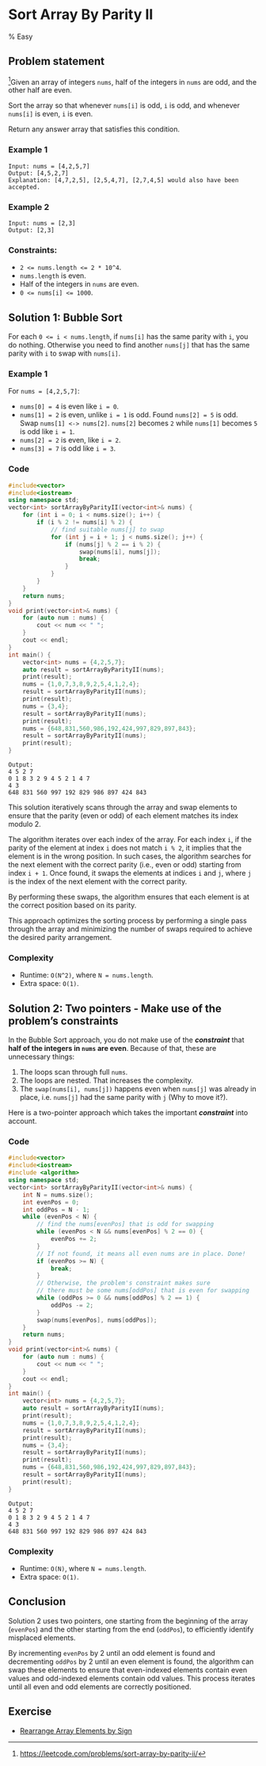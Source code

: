 # Sort Array By Parity II
% Easy
## Problem statement

[^url]Given an array of integers `nums`, half of the integers in `nums` are odd, and the other half are even.

Sort the array so that whenever `nums[i]` is odd, `i` is odd, and whenever `nums[i]` is even, `i` is even.

Return any answer array that satisfies this condition. 

[^url]: https://leetcode.com/problems/sort-array-by-parity-ii/
### Example 1
```plain
Input: nums = [4,2,5,7]
Output: [4,5,2,7]
Explanation: [4,7,2,5], [2,5,4,7], [2,7,4,5] would also have been accepted.
```

### Example 2
```plain
Input: nums = [2,3]
Output: [2,3]
``` 

### Constraints:

* `2 <= nums.length <= 2 * 10^4`.
* `nums.length` is even.
* Half of the integers in `nums` are even.
* `0 <= nums[i] <= 1000`.

## Solution 1: Bubble Sort
For each `0 <= i < nums.length`, if `nums[i]` has the same parity with `i`, you do nothing. Otherwise you need to find another `nums[j]` that has the same parity with `i` to swap with `nums[i]`.

### Example 1
For `nums = [4,2,5,7]`:
* `nums[0] = 4` is even like `i = 0`.
* `nums[1] = 2` is even, unlike `i = 1` is odd. Found `nums[2] = 5` is odd. Swap `nums[1] <-> nums[2]`. `nums[2]` becomes `2` while `nums[1]` becomes `5` is odd like `i = 1`.
* `nums[2] = 2` is even, like `i = 2`.
* `nums[3] = 7` is odd like `i = 3`.

### Code
```cpp
#include<vector>
#include<iostream>
using namespace std;
vector<int> sortArrayByParityII(vector<int>& nums) {
    for (int i = 0; i < nums.size(); i++) {
        if (i % 2 != nums[i] % 2) {
            // find suitable nums[j] to swap
            for (int j = i + 1; j < nums.size(); j++) {
                if (nums[j] % 2 == i % 2) {
                    swap(nums[i], nums[j]);
                    break;
                }
            }
        }
    }
    return nums;
}
void print(vector<int>& nums) {
    for (auto num : nums) {
        cout << num << " ";
    }
    cout << endl;
}
int main() {
    vector<int> nums = {4,2,5,7};
    auto result = sortArrayByParityII(nums);
    print(result);
    nums = {1,0,7,3,8,9,2,5,4,1,2,4};
    result = sortArrayByParityII(nums);
    print(result);
    nums = {3,4};
    result = sortArrayByParityII(nums);
    print(result);
    nums = {648,831,560,986,192,424,997,829,897,843};
    result = sortArrayByParityII(nums);
    print(result);
}
```
```plain
Output:
4 5 2 7 
0 1 8 3 2 9 4 5 2 1 4 7
4 3
648 831 560 997 192 829 986 897 424 843
```

This solution iteratively scans through the array and swap elements to ensure that the parity (even or odd) of each element matches its index modulo 2. 

The algorithm iterates over each index of the array. For each index `i`, if the parity of the element at index `i` does not match `i % 2`, it implies that the element is in the wrong position. In such cases, the algorithm searches for the next element with the correct parity (i.e., even or odd) starting from index `i + 1`. Once found, it swaps the elements at indices `i` and `j`, where `j` is the index of the next element with the correct parity. 

By performing these swaps, the algorithm ensures that each element is at the correct position based on its parity. 

This approach optimizes the sorting process by performing a single pass through the array and minimizing the number of swaps required to achieve the desired parity arrangement.

### Complexity
* Runtime: `O(N^2)`, where `N = nums.length`.
* Extra space: `O(1)`.

## Solution 2: Two pointers - Make use of the problem’s constraints

In the Bubble Sort approach, you do not make use of the ***constraint*** that **half of the integers in `nums` are even**. Because of that, these are unnecessary things:

1. The loops scan through full `nums`.
2. The loops are nested. That increases the complexity.
3. The `swap(nums[i], nums[j])` happens even when `nums[j]` was already in place, i.e. `nums[j]` had the same parity with `j` (Why to move it?).

Here is a two-pointer approach which takes the important ***constraint*** into account.

### Code
```cpp
#include<vector>
#include<iostream>
#include <algorithm>
using namespace std;
vector<int> sortArrayByParityII(vector<int>& nums) {
    int N = nums.size();
    int evenPos = 0;
    int oddPos = N - 1;
    while (evenPos < N) {
        // find the nums[evenPos] that is odd for swapping
        while (evenPos < N && nums[evenPos] % 2 == 0) {
            evenPos += 2;
        }
        // If not found, it means all even nums are in place. Done! 
        if (evenPos >= N) {
            break;
        }
        // Otherwise, the problem's constraint makes sure 
        // there must be some nums[oddPos] that is even for swapping
        while (oddPos >= 0 && nums[oddPos] % 2 == 1) {
            oddPos -= 2;
        } 
        swap(nums[evenPos], nums[oddPos]);
    }
    return nums;
}
void print(vector<int>& nums) {
    for (auto num : nums) {
        cout << num << " ";
    }
    cout << endl;
}
int main() {
    vector<int> nums = {4,2,5,7};
    auto result = sortArrayByParityII(nums);
    print(result);
    nums = {1,0,7,3,8,9,2,5,4,1,2,4};
    result = sortArrayByParityII(nums);
    print(result);
    nums = {3,4};
    result = sortArrayByParityII(nums);
    print(result);
    nums = {648,831,560,986,192,424,997,829,897,843};
    result = sortArrayByParityII(nums);
    print(result);
}
```
```plain
Output:
4 5 2 7 
0 1 8 3 2 9 4 5 2 1 4 7
4 3
648 831 560 997 192 829 986 897 424 843
```

### Complexity

* Runtime: `O(N)`, where `N = nums.length`.
* Extra space: `O(1)`.

## Conclusion

Solution 2 uses two pointers, one starting from the beginning of the array (`evenPos`) and the other starting from the end (`oddPos`), to efficiently identify misplaced elements. 

By incrementing `evenPos` by 2 until an odd element is found and decrementing `oddPos` by 2 until an even element is found, the algorithm can swap these elements to ensure that even-indexed elements contain even values and odd-indexed elements contain odd values. This process iterates until all even and odd elements are correctly positioned.

## Exercise
- [Rearrange Array Elements by Sign](https://leetcode.com/problems/rearrange-array-elements-by-sign/)